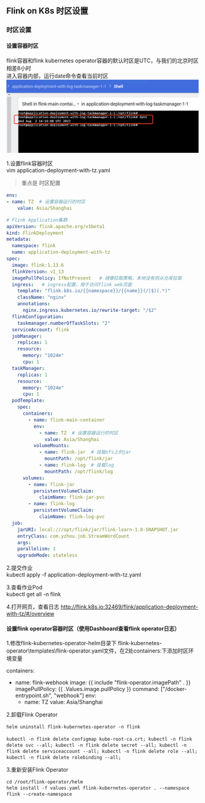 ## Flink on K8s 时区设置   

### 时区设置
#### 设置容器时区 
flink容器和flink kubernetes operator容器的默认时区是UTC，与我们的北京时区相差8小时    
进入容器内部，运行date命令查看当前时区  
![jobtimezone01](images/jobtimezone01.png)  

1.设置flink容器时区   
vim application-deployment-with-tz.yaml     

>重点是 时区配置    
```yaml
env:
- name: TZ  # 设置容器运行的时区
    value: Asia/Shanghai
```

```yaml
# Flink Application集群
apiVersion: flink.apache.org/v1beta1
kind: FlinkDeployment
metadata:
  namespace: flink
  name: application-deployment-with-tz
spec:
  image: flink:1.13.6
  flinkVersion: v1_13
  imagePullPolicy: IfNotPresent   # 镜像拉取策略，本地没有则从仓库拉取
  ingress:   # ingress配置，用于访问flink web页面
    template: "flink.k8s.io/{{namespace}}/{{name}}(/|$)(.*)"
    className: "nginx"
    annotations:
      nginx.ingress.kubernetes.io/rewrite-target: "/$2"
  flinkConfiguration:
    taskmanager.numberOfTaskSlots: "2"
  serviceAccount: flink
  jobManager:
    replicas: 1
    resource:
      memory: "1024m"
      cpu: 1
  taskManager:
    replicas: 1
    resource:
      memory: "1024m"
      cpu: 1
  podTemplate:
    spec:
      containers:
        - name: flink-main-container
          env:
            - name: TZ  # 设置容器运行的时区
              value: Asia/Shanghai
          volumeMounts:
            - name: flink-jar  # 挂载nfs上的jar
              mountPath: /opt/flink/jar
            - name: flink-log  # 挂载log
              mountPath: /opt/flink/log
      volumes:
        - name: flink-jar
          persistentVolumeClaim:
            claimName: flink-jar-pvc
        - name: flink-log
          persistentVolumeClaim:
            claimName: flink-log-pvc
  job:
    jarURI: local:///opt/flink/jar/flink-learn-1.0-SNAPSHOT.jar
    entryClass: com.yzhou.job.StreamWordCount
    args:
    parallelism: 1
    upgradeMode: stateless  
```     

2.提交作业  
kubectl apply -f application-deployment-with-tz.yaml    

3.查看作业Pod   
kubectl get all -n flink    

4.打开网页，查看日志
http://flink.k8s.io:32469/flink/application-deployment-with-tz/#/overview

#### 设置flink operator容器时区（使用Dashboard查看flink operator日志）
1.修改flink-kubernetes-operator-helm目录下 flink-kubernetes-operator\templates\flink-operator.yaml文件，在2处containers:下添加时区环境变量      

containers:
- name: flink-webhook
  image: {{ include "flink-operator.imagePath" . }}
  imagePullPolicy: {{ .Values.image.pullPolicy }}
  command: ["/docker-entrypoint.sh", "webhook"]
  env:
    - name: TZ
      value: Asia/Shanghai


2.卸载Flink Operator
```shell
helm uninstall flink-kubernetes-operator -n flink

kubectl -n flink delete configmap kube-root-ca.crt; kubectl -n flink delete svc --all; kubectl -n flink delete secret --all; kubectl -n flink delete serviceaccount --all; kubectl -n flink delete role --all; kubectl -n flink delete rolebinding --all;  
``` 

3.重新安装Flink Operator
```shell
cd /root/flink-operator/helm
helm install -f values.yaml flink-kubernetes-operator . --namespace flink --create-namespace  
```      